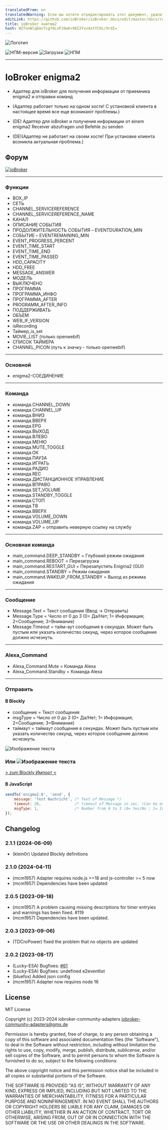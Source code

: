 ```yaml
---
translatedFrom: en
translatedWarning: Если вы хотите отредактировать этот документ, удалите поле «translatedFrom», в противном случае этот документ будет снова автоматически переведен
editLink: https://github.com/ioBroker/ioBroker.docs/edit/master/docs/ru/adapterref/iobroker.enigma2/README.md
title: ioBroker энигма2
hash: WZfonWlqEmvTcgfdLvPJ8wK+96I2Yvv4xtYCHi/9rdI=
---
```

![Логотип](../../../en/adapterref/iobroker.enigma2/admin/enigma2.png)

![НПМ-версия](http://img.shields.io/npm/v/iobroker.enigma2.svg)
![Загрузки](https://img.shields.io/npm/dm/iobroker.enigma2.svg)
![НПМ](https://nodei.co/npm/iobroker.enigma2.png?downloads=true)

----

# IoBroker enigma2
- Адаптер для ioBroker для получения информации от приемника enigma2 и отправки команд
- (Адаптер работает только на одном хосте! С установкой клиента в настоящее время все еще возникают проблемы.)

- (DE) Адаптер для ioBroker и получения информации от einem enigma2 Receiver abzufragen und Befehle zu senden
- (DE)(Адаптер не работает на своем хосте! При установке клиента возникла актуальная проблема.)

## Форум
[![ioBroker](https://forum.iobroker.net/assets/uploads/system/site-logo.png)](https://forum.iobroker.net/topic/25112/enigma2-adapter-ab-v1-2-3)

----

### Функции
- BOX_IP
- СЕТЬ
- CHANNEL_SERVICEREFERENCE
- CHANNEL_SERVICEREFERENCE_NAME
- КАНАЛ
- ОПИСАНИЕ СОБЫТИЯ
- ПРОДОЛЖИТЕЛЬНОСТЬ СОБЫТИЯ
– EVENTDURATION_MIN
- СОБЫТИЕ
– EVENTREMAINING_MIN
- EVENT_PROGRESS_PERCENT
- EVENT_TIME_START
- EVENT_TIME_END
- EVENT_TIME_PASSED
- HDD_CAPACITY
- HDD_FREE
- MESSAGE_ANSWER
- МОДЕЛЬ
- ВЫКЛЮЧЕНО
- ПРОГРАММА
- ПРОГРАММА_ИНФО
- ПРОГРАММА_AFTER
- PROGRAMM_AFTER_INFO
- ПОДДЕРЖИВАТЬ
- ОБЪЕМ
- WEB_IF_VERSION
- isRecording
- Таймер_is_set
- MOVIE_LIST (только openwebif)
- СПИСОК ТАЙМЕРА
- CHANNEL_PICON (путь к значку - только openwebif)

----

### Основной
- enigma2-СОЕДИНЕНИЕ

----

### Команда
- команда.CHANNEL_DOWN
- команда.CHANNEL_UP
- команда.ВНИЗ
- команда.ВВЕРХ
- команда.EPG
- команда.ВЫХОД
- команда.ВЛЕВО
- команда.МЕНЮ
- команда.MUTE_TOGGLE
- команда.ОК
- команда.ПАУЗА
- команда.ИГРАТЬ
- команда.РАДИО
- команда.REC
- команда.ДИСТАНЦИОННОЕ УПРАВЛЕНИЕ
- команда.ВПРАВО
- команда.SET_VOLUME
- команда.STANDBY_TOGGLE
- команда.СТОП
- команда.ТВ
- команда.ВВЕРХ
- команда.VOLUME_DOWN
- команда.VOLUME_UP
- команда.ZAP = отправить неверную ссылку на службу

----

### Основная команда
- main_command.DEEP_STANDBY = Глубокий режим ожидания
- main_command.REBOOT = Перезагрузка
- main_command.RESTART_GUI = Перезапустить Enigma2 (GUI)
- main_command.STANDBY = Режим ожидания
- main_command.WAKEUP_FROM_STANDBY = Выход из режима ожидания

----

### Сообщение
 - Message.Text = Текст сообщения (Ввод -> Отправить)
 - Message.Type = Число от 0 до 3 (0= Да/Нет; 1= Информация; 2=Сообщение; 3=Внимание)
 - Message.Timeout = тайм-аут сообщения в секундах. Может быть пустым или указать количество секунд, через которое сообщение должно исчезнуть.

----

### Alexa_Command
 - Alexa_Command.Mute = Команда Alexa
 - Alexa_Command.Standby = Команда Alexa

----

### Отправить
#### В Blockly
 - сообщение = Текст сообщения
 - msgType = Число от 0 до 3 (0= Да/Нет; 1= Информация; 2=Сообщение; 3=Внимание)
 - таймаут = таймаут сообщения в секундах. Может быть пустым или указать количество секунд, через которое сообщение должно исчезнуть.

![Изображение текста](../../../en/adapterref/iobroker.enigma2/admin/enigma2_message2.png)

### Или ![Изображение текста](../../../en/adapterref/iobroker.enigma2/admin/enigma2_message.png)
[> zum Blockly Импорт <](admin/Blockly_Import.md)

#### В JavaScript
```js
sendTo('enigma2.0', 'send', {
    message: 'Test Nachricht', /* Text of Message */
    timeout: 26,               /* timeout of Message in sec. (Can be empty or the Number of seconds the Message should disappear after.) */
    msgType: 1,                /* Number from 0 to 3 (0= Yes/No ; 1= Info ; 2=Message ; 3=Attention) */
});
```

## Changelog
<!--
    Placeholder for the next version (at the beginning of the line):
    ### **WORK IN PROGRESS**
-->
### 2.1.1 (2024-06-09)
* (klein0r) Updated Blockly definitions

### 2.1.0 (2024-04-11)
* (mcm1957) Adapter requires node.js >=18 and js-controller >= 5 now
* (mcm1957) Dependencies have been updated

### 2.0.5 (2023-09-18)
* (mcm1957) A problem causing missing descriptions for timer entryies and warnings has been fixed. #119 
* (mcm1957) Dependencies have been updated.

### 2.0.3 (2023-09-06)
* (TDCroPower) fixed the problem that no objects are updated

### 2.0.2 (2023-08-17)
* (Lucky-ESA) Bugfixes: [#61](https://github.com/Matten-Matten/ioBroker.enigma2/issues/61)
* (Lucky-ESA) Bugfixes: undefined e2eventlist
* (bluefox) Added json config
* (mcm1957) Adapter now requires node 16

## License
MIT License

Copyright (c) 2023-2024 iobroker-community-adapters <iobroker-community-adapters@gmx.de>

Permission is hereby granted, free of charge, to any person obtaining a copy
of this software and associated documentation files (the "Software"), to deal
in the Software without restriction, including without limitation the rights
to use, copy, modify, merge, publish, distribute, sublicense, and/or sell
copies of the Software, and to permit persons to whom the Software is
furnished to do so, subject to the following conditions:

The above copyright notice and this permission notice shall be included in all
copies or substantial portions of the Software.

THE SOFTWARE IS PROVIDED "AS IS", WITHOUT WARRANTY OF ANY KIND, EXPRESS OR
IMPLIED, INCLUDING BUT NOT LIMITED TO THE WARRANTIES OF MERCHANTABILITY,
FITNESS FOR A PARTICULAR PURPOSE AND NONINFRINGEMENT. IN NO EVENT SHALL THE
AUTHORS OR COPYRIGHT HOLDERS BE LIABLE FOR ANY CLAIM, DAMAGES OR OTHER
LIABILITY, WHETHER IN AN ACTION OF CONTRACT, TORT OR OTHERWISE, ARISING FROM,
OUT OF OR IN CONNECTION WITH THE SOFTWARE OR THE USE OR OTHER DEALINGS IN THE
SOFTWARE.
